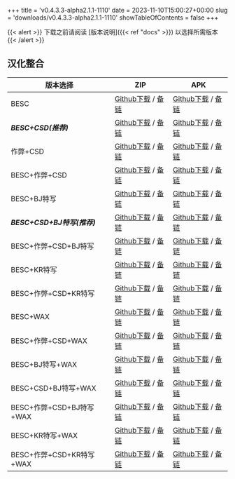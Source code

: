
+++
title = 'v0.4.3.3-alpha2.1.1-1110'
date = 2023-11-10T15:00:27+00:00
slug = 'downloads/v0.4.3.3-alpha2.1.1-1110'
showTableOfContents = false
+++

{{< alert >}}
下载之前请阅读 [版本说明]({{< ref "docs" >}}) 以选择所需版本
{{< /alert >}}

## 汉化整合

|         版本选择          |                                                                                                                                                                           ZIP                                                                                                                                                                           |                                                                                                                                                                           APK                                                                                                                                                                           |
|---------------------------|---------------------------------------------------------------------------------------------------------------------------------------------------------------------------------------------------------------------------------------------------------------------------------------------------------------------------------------------------------|---------------------------------------------------------------------------------------------------------------------------------------------------------------------------------------------------------------------------------------------------------------------------------------------------------------------------------------------------------|
|BESC                       |[Github下载](https://github.com/sakarie9/DOL-CHS-MODS/releases/download/v0.4.3.3-alpha2.1.1-1110/dol-0.4.3.3-chsmods-a2.1.1-besc-1110.zip ) / [备链](https://ghproxy.com/https://github.com/sakarie9/DOL-CHS-MODS/releases/download/v0.4.3.3-alpha2.1.1-1110/dol-0.4.3.3-chsmods-a2.1.1-besc-1110.zip )                                                  |[Github下载](https://github.com/sakarie9/DOL-CHS-MODS/releases/download/v0.4.3.3-alpha2.1.1-1110/dol-0.4.3.3-chsmods-a2.1.1-besc-1110.apk ) / [备链](https://ghproxy.com/https://github.com/sakarie9/DOL-CHS-MODS/releases/download/v0.4.3.3-alpha2.1.1-1110/dol-0.4.3.3-chsmods-a2.1.1-besc-1110.apk )                                                  |
|***BESC+CSD(推荐)***       |[Github下载](https://github.com/sakarie9/DOL-CHS-MODS/releases/download/v0.4.3.3-alpha2.1.1-1110/dol-0.4.3.3-chsmods-a2.1.1-besc-csd-1110.zip ) / [备链](https://ghproxy.com/https://github.com/sakarie9/DOL-CHS-MODS/releases/download/v0.4.3.3-alpha2.1.1-1110/dol-0.4.3.3-chsmods-a2.1.1-besc-csd-1110.zip )                                          |[Github下载](https://github.com/sakarie9/DOL-CHS-MODS/releases/download/v0.4.3.3-alpha2.1.1-1110/dol-0.4.3.3-chsmods-a2.1.1-besc-csd-1110.apk ) / [备链](https://ghproxy.com/https://github.com/sakarie9/DOL-CHS-MODS/releases/download/v0.4.3.3-alpha2.1.1-1110/dol-0.4.3.3-chsmods-a2.1.1-besc-csd-1110.apk )                                          |
|作弊+CSD                   |[Github下载](https://github.com/sakarie9/DOL-CHS-MODS/releases/download/v0.4.3.3-alpha2.1.1-1110/dol-0.4.3.3-chsmods-a2.1.1-cheat-csd-1110.zip ) / [备链](https://ghproxy.com/https://github.com/sakarie9/DOL-CHS-MODS/releases/download/v0.4.3.3-alpha2.1.1-1110/dol-0.4.3.3-chsmods-a2.1.1-cheat-csd-1110.zip )                                        |[Github下载](https://github.com/sakarie9/DOL-CHS-MODS/releases/download/v0.4.3.3-alpha2.1.1-1110/dol-0.4.3.3-chsmods-a2.1.1-cheat-csd-1110.apk ) / [备链](https://ghproxy.com/https://github.com/sakarie9/DOL-CHS-MODS/releases/download/v0.4.3.3-alpha2.1.1-1110/dol-0.4.3.3-chsmods-a2.1.1-cheat-csd-1110.apk )                                        |
|BESC+作弊+CSD              |[Github下载](https://github.com/sakarie9/DOL-CHS-MODS/releases/download/v0.4.3.3-alpha2.1.1-1110/dol-0.4.3.3-chsmods-a2.1.1-besc-cheat-csd-1110.zip ) / [备链](https://ghproxy.com/https://github.com/sakarie9/DOL-CHS-MODS/releases/download/v0.4.3.3-alpha2.1.1-1110/dol-0.4.3.3-chsmods-a2.1.1-besc-cheat-csd-1110.zip )                              |[Github下载](https://github.com/sakarie9/DOL-CHS-MODS/releases/download/v0.4.3.3-alpha2.1.1-1110/dol-0.4.3.3-chsmods-a2.1.1-besc-cheat-csd-1110.apk ) / [备链](https://ghproxy.com/https://github.com/sakarie9/DOL-CHS-MODS/releases/download/v0.4.3.3-alpha2.1.1-1110/dol-0.4.3.3-chsmods-a2.1.1-besc-cheat-csd-1110.apk )                              |
|BESC+BJ特写                |[Github下载](https://github.com/sakarie9/DOL-CHS-MODS/releases/download/v0.4.3.3-alpha2.1.1-1110/dol-0.4.3.3-chsmods-a2.1.1-besc-sideviewbj-1110.zip ) / [备链](https://ghproxy.com/https://github.com/sakarie9/DOL-CHS-MODS/releases/download/v0.4.3.3-alpha2.1.1-1110/dol-0.4.3.3-chsmods-a2.1.1-besc-sideviewbj-1110.zip )                            |[Github下载](https://github.com/sakarie9/DOL-CHS-MODS/releases/download/v0.4.3.3-alpha2.1.1-1110/dol-0.4.3.3-chsmods-a2.1.1-besc-sideviewbj-1110.apk ) / [备链](https://ghproxy.com/https://github.com/sakarie9/DOL-CHS-MODS/releases/download/v0.4.3.3-alpha2.1.1-1110/dol-0.4.3.3-chsmods-a2.1.1-besc-sideviewbj-1110.apk )                            |
|***BESC+CSD+BJ特写(推荐)***|[Github下载](https://github.com/sakarie9/DOL-CHS-MODS/releases/download/v0.4.3.3-alpha2.1.1-1110/dol-0.4.3.3-chsmods-a2.1.1-besc-csd-sideviewbj-1110.zip ) / [备链](https://ghproxy.com/https://github.com/sakarie9/DOL-CHS-MODS/releases/download/v0.4.3.3-alpha2.1.1-1110/dol-0.4.3.3-chsmods-a2.1.1-besc-csd-sideviewbj-1110.zip )                    |[Github下载](https://github.com/sakarie9/DOL-CHS-MODS/releases/download/v0.4.3.3-alpha2.1.1-1110/dol-0.4.3.3-chsmods-a2.1.1-besc-csd-sideviewbj-1110.apk ) / [备链](https://ghproxy.com/https://github.com/sakarie9/DOL-CHS-MODS/releases/download/v0.4.3.3-alpha2.1.1-1110/dol-0.4.3.3-chsmods-a2.1.1-besc-csd-sideviewbj-1110.apk )                    |
|BESC+作弊+CSD+BJ特写       |[Github下载](https://github.com/sakarie9/DOL-CHS-MODS/releases/download/v0.4.3.3-alpha2.1.1-1110/dol-0.4.3.3-chsmods-a2.1.1-besc-cheat-csd-sideviewbj-1110.zip ) / [备链](https://ghproxy.com/https://github.com/sakarie9/DOL-CHS-MODS/releases/download/v0.4.3.3-alpha2.1.1-1110/dol-0.4.3.3-chsmods-a2.1.1-besc-cheat-csd-sideviewbj-1110.zip )        |[Github下载](https://github.com/sakarie9/DOL-CHS-MODS/releases/download/v0.4.3.3-alpha2.1.1-1110/dol-0.4.3.3-chsmods-a2.1.1-besc-cheat-csd-sideviewbj-1110.apk ) / [备链](https://ghproxy.com/https://github.com/sakarie9/DOL-CHS-MODS/releases/download/v0.4.3.3-alpha2.1.1-1110/dol-0.4.3.3-chsmods-a2.1.1-besc-cheat-csd-sideviewbj-1110.apk )        |
|BESC+KR特写                |[Github下载](https://github.com/sakarie9/DOL-CHS-MODS/releases/download/v0.4.3.3-alpha2.1.1-1110/dol-0.4.3.3-chsmods-a2.1.1-besc-sideviewkr-1110.zip ) / [备链](https://ghproxy.com/https://github.com/sakarie9/DOL-CHS-MODS/releases/download/v0.4.3.3-alpha2.1.1-1110/dol-0.4.3.3-chsmods-a2.1.1-besc-sideviewkr-1110.zip )                            |[Github下载](https://github.com/sakarie9/DOL-CHS-MODS/releases/download/v0.4.3.3-alpha2.1.1-1110/dol-0.4.3.3-chsmods-a2.1.1-besc-sideviewkr-1110.apk ) / [备链](https://ghproxy.com/https://github.com/sakarie9/DOL-CHS-MODS/releases/download/v0.4.3.3-alpha2.1.1-1110/dol-0.4.3.3-chsmods-a2.1.1-besc-sideviewkr-1110.apk )                            |
|BESC+作弊+CSD+KR特写       |[Github下载](https://github.com/sakarie9/DOL-CHS-MODS/releases/download/v0.4.3.3-alpha2.1.1-1110/dol-0.4.3.3-chsmods-a2.1.1-besc-cheat-csd-sideviewkr-1110.zip ) / [备链](https://ghproxy.com/https://github.com/sakarie9/DOL-CHS-MODS/releases/download/v0.4.3.3-alpha2.1.1-1110/dol-0.4.3.3-chsmods-a2.1.1-besc-cheat-csd-sideviewkr-1110.zip )        |[Github下载](https://github.com/sakarie9/DOL-CHS-MODS/releases/download/v0.4.3.3-alpha2.1.1-1110/dol-0.4.3.3-chsmods-a2.1.1-besc-cheat-csd-sideviewkr-1110.apk ) / [备链](https://ghproxy.com/https://github.com/sakarie9/DOL-CHS-MODS/releases/download/v0.4.3.3-alpha2.1.1-1110/dol-0.4.3.3-chsmods-a2.1.1-besc-cheat-csd-sideviewkr-1110.apk )        |
|BESC+WAX                   |[Github下载](https://github.com/sakarie9/DOL-CHS-MODS/releases/download/v0.4.3.3-alpha2.1.1-1110/dol-0.4.3.3-chsmods-a2.1.1-besc-wax-1110.zip ) / [备链](https://ghproxy.com/https://github.com/sakarie9/DOL-CHS-MODS/releases/download/v0.4.3.3-alpha2.1.1-1110/dol-0.4.3.3-chsmods-a2.1.1-besc-wax-1110.zip )                                          |[Github下载](https://github.com/sakarie9/DOL-CHS-MODS/releases/download/v0.4.3.3-alpha2.1.1-1110/dol-0.4.3.3-chsmods-a2.1.1-besc-wax-1110.apk ) / [备链](https://ghproxy.com/https://github.com/sakarie9/DOL-CHS-MODS/releases/download/v0.4.3.3-alpha2.1.1-1110/dol-0.4.3.3-chsmods-a2.1.1-besc-wax-1110.apk )                                          |
|BESC+作弊+CSD+WAX          |[Github下载](https://github.com/sakarie9/DOL-CHS-MODS/releases/download/v0.4.3.3-alpha2.1.1-1110/dol-0.4.3.3-chsmods-a2.1.1-besc-wax-cheat-csd-1110.zip ) / [备链](https://ghproxy.com/https://github.com/sakarie9/DOL-CHS-MODS/releases/download/v0.4.3.3-alpha2.1.1-1110/dol-0.4.3.3-chsmods-a2.1.1-besc-wax-cheat-csd-1110.zip )                      |[Github下载](https://github.com/sakarie9/DOL-CHS-MODS/releases/download/v0.4.3.3-alpha2.1.1-1110/dol-0.4.3.3-chsmods-a2.1.1-besc-wax-cheat-csd-1110.apk ) / [备链](https://ghproxy.com/https://github.com/sakarie9/DOL-CHS-MODS/releases/download/v0.4.3.3-alpha2.1.1-1110/dol-0.4.3.3-chsmods-a2.1.1-besc-wax-cheat-csd-1110.apk )                      |
|BESC+BJ特写+WAX            |[Github下载](https://github.com/sakarie9/DOL-CHS-MODS/releases/download/v0.4.3.3-alpha2.1.1-1110/dol-0.4.3.3-chsmods-a2.1.1-besc-wax-sideviewbj-1110.zip ) / [备链](https://ghproxy.com/https://github.com/sakarie9/DOL-CHS-MODS/releases/download/v0.4.3.3-alpha2.1.1-1110/dol-0.4.3.3-chsmods-a2.1.1-besc-wax-sideviewbj-1110.zip )                    |[Github下载](https://github.com/sakarie9/DOL-CHS-MODS/releases/download/v0.4.3.3-alpha2.1.1-1110/dol-0.4.3.3-chsmods-a2.1.1-besc-wax-sideviewbj-1110.apk ) / [备链](https://ghproxy.com/https://github.com/sakarie9/DOL-CHS-MODS/releases/download/v0.4.3.3-alpha2.1.1-1110/dol-0.4.3.3-chsmods-a2.1.1-besc-wax-sideviewbj-1110.apk )                    |
|BESC+CSD+BJ特写+WAX        |[Github下载](https://github.com/sakarie9/DOL-CHS-MODS/releases/download/v0.4.3.3-alpha2.1.1-1110/dol-0.4.3.3-chsmods-a2.1.1-besc-wax-csd-sideviewbj-1110.zip ) / [备链](https://ghproxy.com/https://github.com/sakarie9/DOL-CHS-MODS/releases/download/v0.4.3.3-alpha2.1.1-1110/dol-0.4.3.3-chsmods-a2.1.1-besc-wax-csd-sideviewbj-1110.zip )            |[Github下载](https://github.com/sakarie9/DOL-CHS-MODS/releases/download/v0.4.3.3-alpha2.1.1-1110/dol-0.4.3.3-chsmods-a2.1.1-besc-wax-csd-sideviewbj-1110.apk ) / [备链](https://ghproxy.com/https://github.com/sakarie9/DOL-CHS-MODS/releases/download/v0.4.3.3-alpha2.1.1-1110/dol-0.4.3.3-chsmods-a2.1.1-besc-wax-csd-sideviewbj-1110.apk )            |
|BESC+作弊+CSD+BJ特写+WAX   |[Github下载](https://github.com/sakarie9/DOL-CHS-MODS/releases/download/v0.4.3.3-alpha2.1.1-1110/dol-0.4.3.3-chsmods-a2.1.1-besc-wax-cheat-csd-sideviewbj-1110.zip ) / [备链](https://ghproxy.com/https://github.com/sakarie9/DOL-CHS-MODS/releases/download/v0.4.3.3-alpha2.1.1-1110/dol-0.4.3.3-chsmods-a2.1.1-besc-wax-cheat-csd-sideviewbj-1110.zip )|[Github下载](https://github.com/sakarie9/DOL-CHS-MODS/releases/download/v0.4.3.3-alpha2.1.1-1110/dol-0.4.3.3-chsmods-a2.1.1-besc-wax-cheat-csd-sideviewbj-1110.apk ) / [备链](https://ghproxy.com/https://github.com/sakarie9/DOL-CHS-MODS/releases/download/v0.4.3.3-alpha2.1.1-1110/dol-0.4.3.3-chsmods-a2.1.1-besc-wax-cheat-csd-sideviewbj-1110.apk )|
|BESC+KR特写+WAX            |[Github下载](https://github.com/sakarie9/DOL-CHS-MODS/releases/download/v0.4.3.3-alpha2.1.1-1110/dol-0.4.3.3-chsmods-a2.1.1-besc-wax-sideviewkr-1110.zip ) / [备链](https://ghproxy.com/https://github.com/sakarie9/DOL-CHS-MODS/releases/download/v0.4.3.3-alpha2.1.1-1110/dol-0.4.3.3-chsmods-a2.1.1-besc-wax-sideviewkr-1110.zip )                    |[Github下载](https://github.com/sakarie9/DOL-CHS-MODS/releases/download/v0.4.3.3-alpha2.1.1-1110/dol-0.4.3.3-chsmods-a2.1.1-besc-wax-sideviewkr-1110.apk ) / [备链](https://ghproxy.com/https://github.com/sakarie9/DOL-CHS-MODS/releases/download/v0.4.3.3-alpha2.1.1-1110/dol-0.4.3.3-chsmods-a2.1.1-besc-wax-sideviewkr-1110.apk )                    |
|BESC+作弊+CSD+KR特写+WAX   |[Github下载](https://github.com/sakarie9/DOL-CHS-MODS/releases/download/v0.4.3.3-alpha2.1.1-1110/dol-0.4.3.3-chsmods-a2.1.1-besc-wax-cheat-csd-sideviewkr-1110.zip ) / [备链](https://ghproxy.com/https://github.com/sakarie9/DOL-CHS-MODS/releases/download/v0.4.3.3-alpha2.1.1-1110/dol-0.4.3.3-chsmods-a2.1.1-besc-wax-cheat-csd-sideviewkr-1110.zip )|[Github下载](https://github.com/sakarie9/DOL-CHS-MODS/releases/download/v0.4.3.3-alpha2.1.1-1110/dol-0.4.3.3-chsmods-a2.1.1-besc-wax-cheat-csd-sideviewkr-1110.apk ) / [备链](https://ghproxy.com/https://github.com/sakarie9/DOL-CHS-MODS/releases/download/v0.4.3.3-alpha2.1.1-1110/dol-0.4.3.3-chsmods-a2.1.1-besc-wax-cheat-csd-sideviewkr-1110.apk )|
